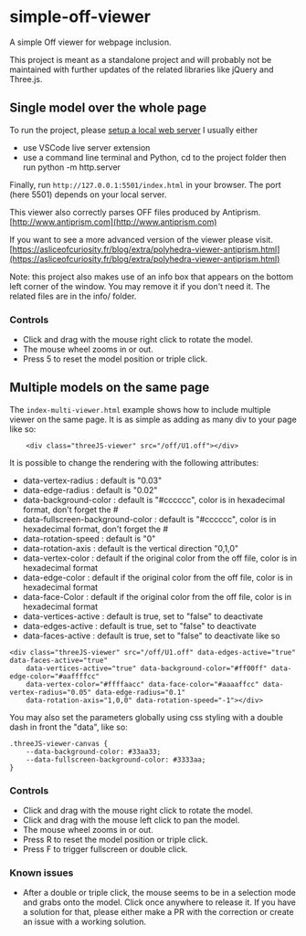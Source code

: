 # simple-off-viewer
A simple Off viewer for webpage inclusion.

This project is meant as a standalone project and will probably not be maintained
with further updates of the related libraries like jQuery and Three.js.

## Single model over the whole page
To run the project, please [setup a local web server](https://create3000.github.io/x_ite/setup-a-localhost-server/)
I usually either
- use VSCode live server extension
- use a command line terminal and Python, cd to the project folder then run python -m http.server

Finally, run `http://127.0.0.1:5501/index.html` in your browser. The port (here 5501) depends on your local server.

This viewer also correctly parses OFF files produced by Antiprism.
[http://www.antiprism.com](http://www.antiprism.com)

If you want to see a more advanced version of the viewer please visit.
[https://asliceofcuriosity.fr/blog/extra/polyhedra-viewer-antiprism.html](https://asliceofcuriosity.fr/blog/extra/polyhedra-viewer-antiprism.html)

Note: this project also makes use of an info box that appears on the bottom left corner of the window.
You may remove it if you don't need it. The related files are in the info/ folder.

### Controls
* Click and drag with the mouse right click to rotate the model.
* The mouse wheel zooms in or out.
* Press 5 to reset the model position or triple click.

## Multiple models on the same page

The `index-multi-viewer.html` example shows how to include multiple viewer on the same page.
It is as simple as adding as many div to your page like so:
```
	<div class="threeJS-viewer" src="/off/U1.off"></div>
```

It is possible to change the rendering with the following attributes:
- data-vertex-radius : default is "0.03"
- data-edge-radius : default is "0.02"
- data-background-color :  default is "#cccccc", color is in hexadecimal format, don't forget the #
- data-fullscreen-background-color :  default is "#cccccc", color is in hexadecimal format, don't forget the #
- data-rotation-speed : default is "0"
- data-rotation-axis : default is the vertical direction "0,1,0"
- data-vertex-color : default if the original color from the off file, color is in hexadecimal format
- data-edge-color : default if the original color from the off file, color is in hexadecimal format
- data-face-Color : default if the original color from the off file, color is in hexadecimal format
- data-vertices-active : default is true, set to "false" to deactivate
- data-edges-active : default is true, set to "false" to deactivate 
- data-faces-active : default is true, set to "false" to deactivate 
like so
```
<div class="threeJS-viewer" src="/off/U1.off" data-edges-active="true" data-faces-active="true"
    data-vertices-active="true" data-background-color="#ff00ff" data-edge-color="#aaffffcc"
    data-vertex-color="#ffffaacc" data-face-color="#aaaaffcc" data-vertex-radius="0.05" data-edge-radius="0.1"
    data-rotation-axis="1,0,0" data-rotation-speed="-1"></div>
```

You may also set the parameters globally using css styling with a double dash in front the "data", like so:
```
.threeJS-viewer-canvas {
    --data-background-color: #33aa33;
    --data-fullscreen-background-color: #3333aa;
}
```

### Controls
* Click and drag with the mouse right click to rotate the model.
* Click and drag with the mouse left click to pan the model.
* The mouse wheel zooms in or out.
* Press R to reset the model position or triple click.
* Press F to trigger fullscreen or double click.

### Known issues
* After a double or triple click, the mouse seems to be in a selection mode and grabs onto the model. Click once anywhere to release it. If you have a solution for that, please either make a PR with the correction or create an issue with a working solution.